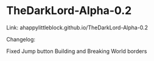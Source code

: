 # TheDarkLord-Alpha-0.2

Link: ahappylittleblock.github.io/TheDarkLord-Alpha-0.2

Changelog:

Fixed Jump button
Building and Breaking
World borders
